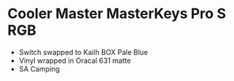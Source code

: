 # Cooler Master MasterKeys Pro S RGB

- Switch swapped to Kailh BOX Pale Blue
- Vinyl wrapped in Oracal 631 matte
- SA Camping
